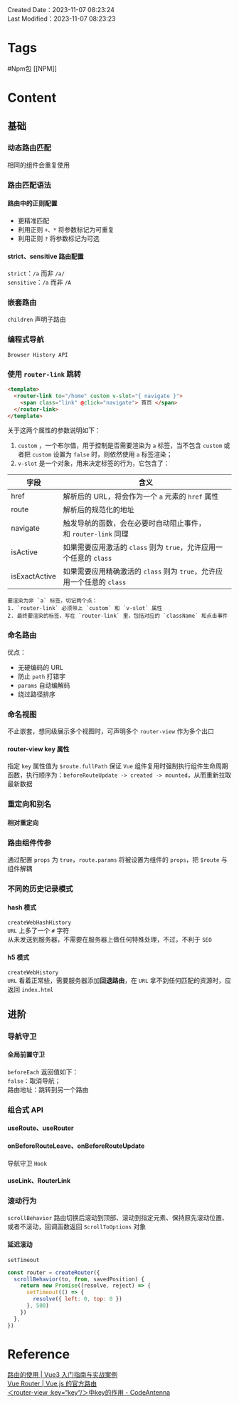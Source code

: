 Created Date：2023-11-07 08:23:24  
Last Modified：2023-11-07 08:23:23

# Tags

#Npm包 [[NPM]]

# Content

## 基础

### 动态路由匹配

相同的组件会重复使用

### 路由匹配语法

#### 路由中的正则配置

- 更精准匹配
- 利用正则 `+、*` 将参数标记为可重复  
- 利用正则 `?` 将参数标记为可选

#### strict、sensitive 路由配置

`strict`：`/a` 而非 `/a/`  
`sensitive`：`/a` 而非 `/A`

### 嵌套路由

`children` 声明子路由

### 编程式导航

`Browser History API`

### 使用 `router-link` 跳转

```html
<template>
  <router-link to="/home" custom v-slot="{ navigate }">
    <span class="link" @click="navigate"> 首页 </span>
  </router-link>
</template>
```

关于这两个属性的参数说明如下：

1. `custom` ，一个布尔值，用于控制是否需要渲染为 `a` 标签，当不包含 `custom` 或者把 `custom` 设置为 `false` 时，则依然使用 `a` 标签渲染；
2. `v-slot` 是一个对象，用来决定标签的行为，它包含了：  

|字段|含义|
|---|---|
|href|解析后的 URL，将会作为一个 `a` 元素的 `href` 属性|
|route|解析后的规范化的地址|
|navigate|触发导航的函数，会在必要时自动阻止事件，和 `router-link` 同理|
|isActive|如果需要应用激活的 `class` 则为 `true`，允许应用一个任意的 `class`|
|isExactActive|如果需要应用精确激活的 `class` 则为 `true`，允许应用一个任意的 `class`|

```ad-tip
要渲染为非 `a` 标签，切记两个点：
1. `router-link` 必须带上 `custom` 和 `v-slot` 属性
2. 最终要渲染的标签，写在 `router-link` 里，包括对应的 `className` 和点击事件
```

### 命名路由

优点：

- 无硬编码的 URL
- 防止 `path` 打错字
- `params` 自动编解码
- 绕过路径排序

### 命名视图

不止嵌套，想同级展示多个视图时，可声明多个 `router-view` 作为多个出口  

#### router-view key 属性

指定 `key` 属性值为 `$route.fullPath` 保证 `Vue` 组件复用时强制执行组件生命周期函数，执行顺序为：`beforeRouteUpdate -> created -> mounted`，从而重新拉取最新数据

### 重定向和别名

#### 相对重定向

### 路由组件传参

通过配置 `props` 为 `true`，`route.params` 将被设置为组件的 `props`，把 `$route` 与组件解耦

### 不同的历史记录模式

#### hash 模式

`createWebHashHistory`  
`URL` 上多了一个 `#` 字符  
从未发送到服务器，不需要在服务器上做任何特殊处理，不过，不利于 `SEO`

#### h5 模式

`createWebHistory`  
`URL` 看着正常些，需要服务器添加**回退路由**，在 `URL` 拿不到任何匹配的资源时，应返回 `index.html`

## 进阶

### 导航守卫

#### 全局前置守卫

`beforeEach` 返回值如下：  
`false`：取消导航；  
路由地址：跳转到另一个路由

### 组合式 API

#### useRoute、useRouter

#### onBeforeRouteLeave、onBeforeRouteUpdate

导航守卫 `Hook`

#### useLink、RouterLink

### 滚动行为

`scrollBehavior` 路由切换后滚动到顶部、滚动到指定元素、保持原先滚动位置、或者不滚动，回调函数返回 `ScrollToOptions` 对象

#### 延迟滚动

`setTimeout`

```js
const router = createRouter({
  scrollBehavior(to, from, savedPosition) {
    return new Promise((resolve, reject) => {
      setTimeout(() => {
        resolve({ left: 0, top: 0 })
      }, 500)
    })
  },
})
```

# Reference

[路由的使用 | Vue3 入门指南与实战案例](https://vue3.chengpeiquan.com/router.html)  
[Vue Router | Vue.js 的官方路由](https://router.vuejs.org/zh/)  
[＜router-view :key=“key“/＞中key的作用 - CodeAntenna](https://codeantenna.com/a/U6lnGWo9ur)  

